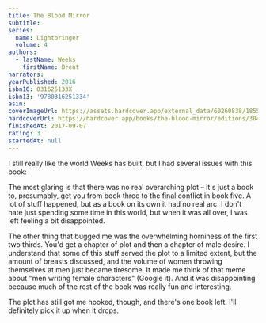 ```yaml
---
title: The Blood Mirror
subtitle:
series:
  name: Lightbringer
  volume: 4
authors:
  - lastName: Weeks
    firstName: Brent
narrators:
yearPublished: 2016
isbn10: 031625133X
isbn13: '9780316251334'
asin:
coverImageUrl: https://assets.hardcover.app/external_data/60260838/1855e84d8914957cf81fc5a3373d5b1d755a1d6c.jpeg
hardcoverUrl: https://hardcover.app/books/the-blood-mirror/editions/30431967
finishedAt: 2017-09-07
rating: 3
startedAt: null
---
```


I still really like the world Weeks has built, but I had several issues with this book:

The most glaring is that there was no real overarching plot – it's just a book to, presumably, get you from book three to the final conflict in book five. A lot of stuff happened, but as a book on its own it had no real arc. I don't hate just spending some time in this world, but when it was all over, I was left feeling a bit disappointed.

The other thing that bugged me was the overwhelming horniness of the first two thirds. You'd get a chapter of plot and then a chapter of male desire. I understand that some of this stuff served the plot to a limited extent, but the amount of breasts discussed, and the volume of women throwing themselves at men just became tiresome. It made me think of that meme about "men writing female characters" (Google it). And it was disappointing because much of the rest of the book was really fun and interesting.

The plot has still got me hooked, though, and there's one book left. I'll definitely pick it up when it drops.
